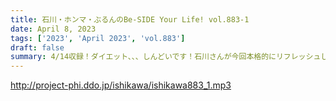 ```yaml
---
title: 石川・ホンマ・ぶるんのBe-SIDE Your Life! vol.883-1
date: April 8, 2023
tags: ['2023', 'April 2023', 'vol.883']
draft: false
summary: 4/14収録！ダイエット、、、しんどいです！石川さんが今回本格的にリフレッシュします！
---
```


http://project-phi.ddo.jp/ishikawa/ishikawa883_1.mp3